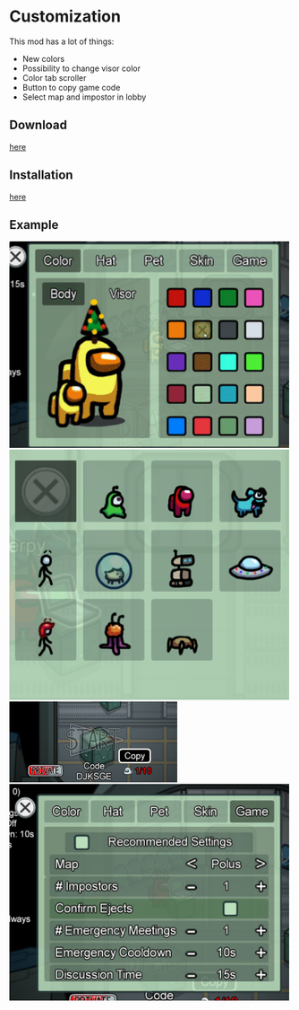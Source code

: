 # Customization

This mod has a lot of things:
* New colors
* Possibility to change visor color
* Color tab scroller
* Button to copy game code
* Select map and impostor in lobby

## Download

[here](https://github.com/jloro/AmongUsMods/releases/tag/1.1)

## Installation

[here](https://github.com/jloro/AmongUsMods/blob/main/README.md#installation)

## Example

<img src="/Ressources/colors_visors.gif" width="500">

<img src="/Ressources/AllSkins.PNG" width="500">

<img src="/Ressources/Copy.PNG" width="300">

<img src="/Ressources/CustomSettings.PNG" width="500">

